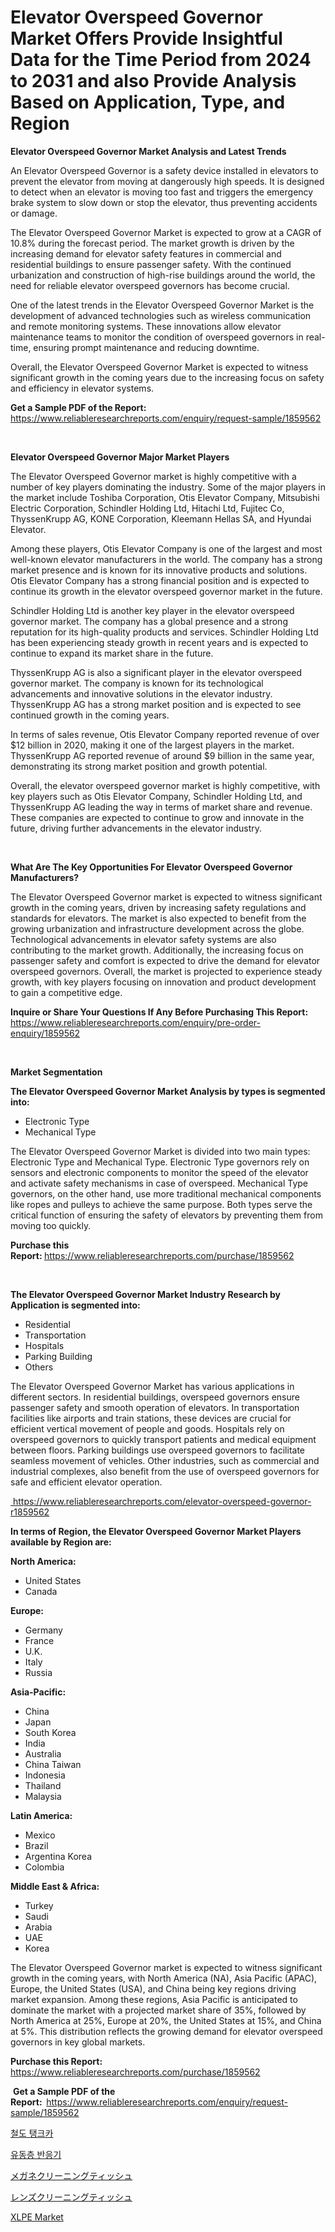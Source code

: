 <p><h1>Elevator Overspeed Governor Market Offers Provide Insightful Data for the Time Period from 2024 to 2031 and also Provide Analysis Based on Application, Type, and Region</h1></p><p><strong>Elevator Overspeed Governor Market Analysis and Latest Trends</strong></p>
<p><p>An Elevator Overspeed Governor is a safety device installed in elevators to prevent the elevator from moving at dangerously high speeds. It is designed to detect when an elevator is moving too fast and triggers the emergency brake system to slow down or stop the elevator, thus preventing accidents or damage.</p><p>The Elevator Overspeed Governor Market is expected to grow at a CAGR of 10.8% during the forecast period. The market growth is driven by the increasing demand for elevator safety features in commercial and residential buildings to ensure passenger safety. With the continued urbanization and construction of high-rise buildings around the world, the need for reliable elevator overspeed governors has become crucial.</p><p>One of the latest trends in the Elevator Overspeed Governor Market is the development of advanced technologies such as wireless communication and remote monitoring systems. These innovations allow elevator maintenance teams to monitor the condition of overspeed governors in real-time, ensuring prompt maintenance and reducing downtime.</p><p>Overall, the Elevator Overspeed Governor Market is expected to witness significant growth in the coming years due to the increasing focus on safety and efficiency in elevator systems.</p></p>
<p><strong>Get a Sample PDF of the Report:&nbsp;</strong> <a href="https://www.reliableresearchreports.com/enquiry/request-sample/1859562">https://www.reliableresearchreports.com/enquiry/request-sample/1859562</a></p>
<p>&nbsp;</p>
<p><strong>Elevator Overspeed Governor Major Market Players</strong></p>
<p><p>The Elevator Overspeed Governor market is highly competitive with a number of key players dominating the industry. Some of the major players in the market include Toshiba Corporation, Otis Elevator Company, Mitsubishi Electric Corporation, Schindler Holding Ltd, Hitachi Ltd, Fujitec Co, ThyssenKrupp AG, KONE Corporation, Kleemann Hellas SA, and Hyundai Elevator.</p><p>Among these players, Otis Elevator Company is one of the largest and most well-known elevator manufacturers in the world. The company has a strong market presence and is known for its innovative products and solutions. Otis Elevator Company has a strong financial position and is expected to continue its growth in the elevator overspeed governor market in the future.</p><p>Schindler Holding Ltd is another key player in the elevator overspeed governor market. The company has a global presence and a strong reputation for its high-quality products and services. Schindler Holding Ltd has been experiencing steady growth in recent years and is expected to continue to expand its market share in the future.</p><p>ThyssenKrupp AG is also a significant player in the elevator overspeed governor market. The company is known for its technological advancements and innovative solutions in the elevator industry. ThyssenKrupp AG has a strong market position and is expected to see continued growth in the coming years.</p><p>In terms of sales revenue, Otis Elevator Company reported revenue of over $12 billion in 2020, making it one of the largest players in the market. ThyssenKrupp AG reported revenue of around $9 billion in the same year, demonstrating its strong market position and growth potential.</p><p>Overall, the elevator overspeed governor market is highly competitive, with key players such as Otis Elevator Company, Schindler Holding Ltd, and ThyssenKrupp AG leading the way in terms of market share and revenue. These companies are expected to continue to grow and innovate in the future, driving further advancements in the elevator industry.</p></p>
<p>&nbsp;</p>
<p><strong>What Are The Key Opportunities For Elevator Overspeed Governor Manufacturers?</strong></p>
<p><p>The Elevator Overspeed Governor market is expected to witness significant growth in the coming years, driven by increasing safety regulations and standards for elevators. The market is also expected to benefit from the growing urbanization and infrastructure development across the globe. Technological advancements in elevator safety systems are also contributing to the market growth. Additionally, the increasing focus on passenger safety and comfort is expected to drive the demand for elevator overspeed governors. Overall, the market is projected to experience steady growth, with key players focusing on innovation and product development to gain a competitive edge.</p></p>
<p><strong>Inquire or Share Your Questions If Any Before Purchasing This Report:</strong> <a href="https://www.reliableresearchreports.com/enquiry/pre-order-enquiry/1859562">https://www.reliableresearchreports.com/enquiry/pre-order-enquiry/1859562</a></p>
<p>&nbsp;</p>
<p><strong>Market Segmentation</strong></p>
<p><strong>The Elevator Overspeed Governor Market Analysis by types is segmented into:</strong></p>
<p><ul><li>Electronic Type</li><li>Mechanical Type</li></ul></p>
<p><p>The Elevator Overspeed Governor Market is divided into two main types: Electronic Type and Mechanical Type. Electronic Type governors rely on sensors and electronic components to monitor the speed of the elevator and activate safety mechanisms in case of overspeed. Mechanical Type governors, on the other hand, use more traditional mechanical components like ropes and pulleys to achieve the same purpose. Both types serve the critical function of ensuring the safety of elevators by preventing them from moving too quickly.</p></p>
<p><strong>Purchase this Report:&nbsp;</strong><a href="https://www.reliableresearchreports.com/purchase/1859562">https://www.reliableresearchreports.com/purchase/1859562</a></p>
<p>&nbsp;</p>
<p><strong>The Elevator Overspeed Governor Market Industry Research by Application is segmented into:</strong></p>
<p><ul><li>Residential</li><li>Transportation</li><li>Hospitals</li><li>Parking Building</li><li>Others</li></ul></p>
<p><p>The Elevator Overspeed Governor Market has various applications in different sectors. In residential buildings, overspeed governors ensure passenger safety and smooth operation of elevators. In transportation facilities like airports and train stations, these devices are crucial for efficient vertical movement of people and goods. Hospitals rely on overspeed governors to quickly transport patients and medical equipment between floors. Parking buildings use overspeed governors to facilitate seamless movement of vehicles. Other industries, such as commercial and industrial complexes, also benefit from the use of overspeed governors for safe and efficient elevator operation.</p></p>
<p><a href="https://www.reliableresearchreports.com/elevator-overspeed-governor-r1859562">&nbsp;https://www.reliableresearchreports.com/elevator-overspeed-governor-r1859562</a></p>
<p><strong>In terms of Region, the Elevator Overspeed Governor Market Players available by Region are:</strong></p>
<p>
    <p> <strong> North America: </strong>
        <ul>
            <li>United States</li>
            <li>Canada</li>
        </ul>
        </p> 
    <p> <strong> Europe: </strong>
        <ul>
            <li>Germany</li>
            <li>France</li>
            <li>U.K.</li>
            <li>Italy</li>
            <li>Russia</li>
        </ul>
        </p> 
    <p> <strong> Asia-Pacific: </strong>
        <ul>
            <li>China</li>
            <li>Japan</li>
            <li>South Korea</li>
            <li>India</li>
            <li>Australia</li>
            <li>China Taiwan</li>
            <li>Indonesia</li>
            <li>Thailand</li>
            <li>Malaysia</li>
        </ul>
        </p> 
    <p> <strong> Latin America: </strong>
        <ul>
            <li>Mexico</li>
            <li>Brazil</li>
            <li>Argentina Korea</li>
            <li>Colombia</li>
        </ul>
        </p> 
    <p> <strong> Middle East & Africa: </strong>
        <ul>
            <li>Turkey</li>
            <li>Saudi</li>
            <li>Arabia</li>
            <li>UAE</li>
            <li>Korea</li>
        </ul>
    </p>
    </p>
<p><p>The Elevator Overspeed Governor market is expected to witness significant growth in the coming years, with North America (NA), Asia Pacific (APAC), Europe, the United States (USA), and China being key regions driving market expansion. Among these regions, Asia Pacific is anticipated to dominate the market with a projected market share of 35%, followed by North America at 25%, Europe at 20%, the United States at 15%, and China at 5%. This distribution reflects the growing demand for elevator overspeed governors in key global markets.</p></p>
<p><strong>Purchase this Report: </strong><a href="https://www.reliableresearchreports.com/purchase/1859562">https://www.reliableresearchreports.com/purchase/1859562</a></p>
<p>&nbsp;<strong>Get a Sample PDF of the Report:&nbsp;&nbsp;</strong><a href="https://www.reliableresearchreports.com/enquiry/request-sample/1859562">https://www.reliableresearchreports.com/enquiry/request-sample/1859562</a></p>
<p><strong></strong></p>
<p><p><a href="https://github.com/BrettWeberrt8767765/Market-Research-Report-List-1/blob/main/578941420068.md">철도 탱크카</a></p><p><a href="https://github.com/nuekbpymrrz5/Market-Research-Report-List-1/blob/main/169466320067.md">유동층 반응기</a></p><p><a href="https://github.com/jkjreqjscoxx7/Market-Research-Report-List-1/blob/main/313593121809.md">メガネクリーニングティッシュ</a></p><p><a href="https://github.com/hilmi-2a/Market-Research-Report-List-1/blob/main/890749621810.md">レンズクリーニングティッシュ</a></p><p><a href="https://issuu.com/reportprime-2/docs/xlpe-market-size-2030.pptx">XLPE Market</a></p></p>
